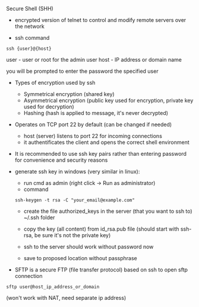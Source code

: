 Secure Shell (SHH)

* encrypted version of telnet to control and modify remote servers over the network

* ssh command

```
ssh {user}@{host}
```

user - user or root for the admin user
host - IP address or domain name

you will be prompted to enter the password the specified user

* Types of encryption used by ssh
    - Symmetrical encryption (shared key)
    - Asymmetrical encryption (public key used for encryption, private key used for decryption)
    - Hashing (hash is applied to message, it's never decrypted)
    
* Operates on TCP port 22 by default (can be changed if needed)
    - host (server) listens to port 22 for incoming connections
    - it authentificates the client and opens the correct shell environment
    
* It is recommended to use ssh key pairs rather than entering password for convenience and security reasons

* generate ssh key in windows (very similar in linux):
    - run cmd as admin (right click -> Run as administrator)
    - command
    
    ```
    ssh-keygen -t rsa -C "your_email@example.com"
    ```
    
    - create the file authorized_keys in the server (that you want to ssh to) ~/.ssh folder
    - copy the key (all content) from id_rsa.pub file (should start with ssh-rsa, be sure it's not the private key)
    - ssh to the server should work without password now
    
    - save to proposed location without passphrase

* SFTP is a secure FTP (file transfer protocol) based on ssh
to open sftp connection 

```
sftp user@host_ip_address_or_domain
```

(won't work with NAT, need separate ip address)
